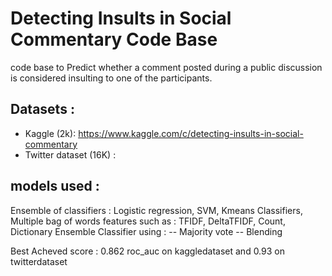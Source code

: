 # Detecting Insults in Social Commentary Code Base 

code base to Predict whether a comment posted during a public discussion is considered insulting to one of the participants.

## Datasets : 

- Kaggle (2k): https://www.kaggle.com/c/detecting-insults-in-social-commentary
- Twitter dataset (16K) : 


## models used : 

Ensemble of classifiers : Logistic regression, SVM, Kmeans Classifiers, 
Multiple bag of words features such as :   TFIDF, DeltaTFIDF, Count, Dictionary 
Ensemble Classifier using :
-- Majority vote
-- Blending 


Best Acheved score : 0.862 roc_auc on kaggledataset and 0.93 on twitterdataset  
